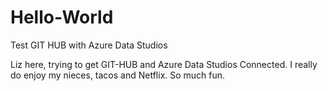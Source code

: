 # Hello-World
Test GIT HUB with Azure Data Studios

Liz here, trying to get GIT-HUB and Azure Data Studios Connected. 
I really do enjoy my nieces, tacos and Netflix. So much fun.
